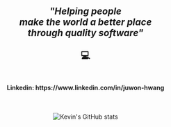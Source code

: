 

<div align="center">
  <h2>
    <i>"Helping people <br/> make the world a better place <br/> through quality software"</i>
        <br/>
    <br/>
    💻
        <br/>
        <br/>
  </h2>
  <h4> Linkedin: https://www.linkedin.com/in/juwon-hwang </h4>
      <br/>
  
  ![Kevin's GitHub stats](https://github-readme-stats.vercel.app/api?username=juwon8891&show_icons=true&theme=radical)
 <!--        
  [![Velog's GitHub stats](https://velog-readme-stats-git-fork-chchaeun-main-eungyeole.vercel.app/api/list?name=juwon8891&color=dark)](https://velog-readme-stats.vercel.app/api/redirect?name=juwon8891)
 

 </div>
-->
